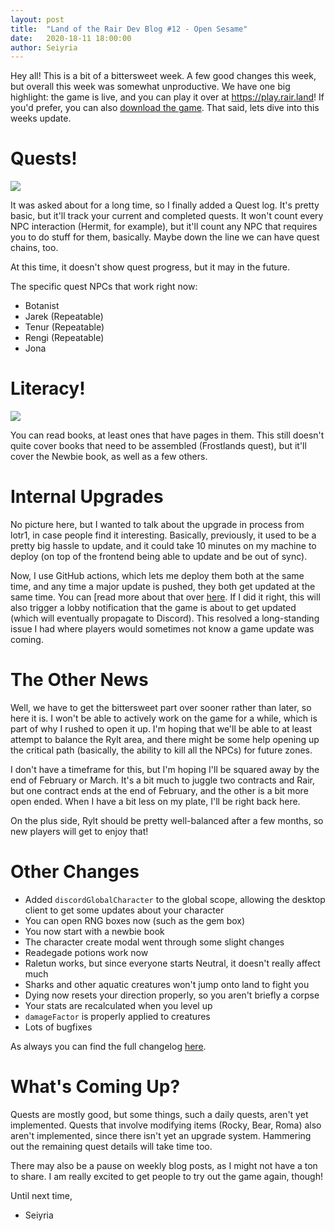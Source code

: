 ```yaml
---
layout: post
title:  "Land of the Rair Dev Blog #12 - Open Sesame"
date:   2020-18-11 18:00:00
author: Seiyria
---
```


Hey all! This is a bit of a bittersweet week. A few good changes this week, but overall this week was somewhat unproductive. We have one big highlight: the game is live, and you can play it over at https://play.rair.land! If you'd prefer, you can also [download the game](https://rair.land/download). That said, lets dive into this weeks update.

# Quests!

![](https://i.imgur.com/LOgEYHO.png)

It was asked about for a long time, so I finally added a Quest log. It's pretty basic, but it'll track your current and completed quests. It won't count every NPC interaction (Hermit, for example), but it'll count any NPC that requires you to do stuff for them, basically. Maybe down the line we can have quest chains, too.

At this time, it doesn't show quest progress, but it may in the future.

The specific quest NPCs that work right now:

- Botanist
- Jarek (Repeatable)
- Tenur (Repeatable)
- Rengi (Repeatable)
- Jona

# Literacy!

![](https://i.imgur.com/1e4lm2G.png)

You can read books, at least ones that have pages in them. This still doesn't quite cover books that need to be assembled (Frostlands quest), but it'll cover the Newbie book, as well as a few others.

# Internal Upgrades

No picture here, but I wanted to talk about the upgrade in process from lotr1, in case people find it interesting. Basically, previously, it used to be a pretty big hassle to update, and it could take 10 minutes on my machine to deploy (on top of the frontend being able to update and be out of sync).

Now, I use GitHub actions, which lets me deploy them both at the same time, and any time a major update is pushed, they both get updated at the same time. You can [read more about that over [here](https://seiyria.com/monorepo,/deployment,/caprover,/netlify/2020/12/12/better-deployment.html). If I did it right, this will also trigger a lobby notification that the game is about to get updated (which will eventually propagate to Discord). This resolved a long-standing issue I had where players would sometimes not know a game update was coming.

# The Other News

Well, we have to get the bittersweet part over sooner rather than later, so here it is. I won't be able to actively work on the game for a while, which is part of why I rushed to open it up. I'm hoping that we'll be able to at least attempt to balance the Rylt area, and there might be some help opening up the critical path (basically, the ability to kill all the NPCs) for future zones.

I don't have a timeframe for this, but I'm hoping I'll be squared away by the end of February or March. It's a bit much to juggle two contracts and Rair, but one contract ends at the end of February, and the other is a bit more open ended. When I have a bit less on my plate, I'll be right back here.

On the plus side, Rylt should be pretty well-balanced after a few months, so new players will get to enjoy that!

# Other Changes

* Added `discordGlobalCharacter` to the global scope, allowing the desktop client to get some updates about your character
* You can open RNG boxes now (such as the gem box)
* You now start with a newbie book
* The character create modal went through some slight changes
* Readegade potions work now
* Raletun works, but since everyone starts Neutral, it doesn't really affect much
* Sharks and other aquatic creatures won't jump onto land to fight you
* Dying now resets your direction properly, so you aren't briefly a corpse
* Your stats are recalculated when you level up
* `damageFactor` is properly applied to creatures
* Lots of bugfixes

As always you can find the full changelog [here](https://github.com/LandOfTheRair/LandOfTheRair/blob/master/CHANGELOG.md).

# What's Coming Up?

Quests are mostly good, but some things, such a daily quests, aren't yet implemented. Quests that involve modifying items (Rocky, Bear, Roma) also aren't implemented, since there isn't yet an upgrade system. Hammering out the remaining quest details will take time too.

There may also be a pause on weekly blog posts, as I might not have a ton to share. I am really excited to get people to try out the game again, though!

Until next time,

- Seiyria
